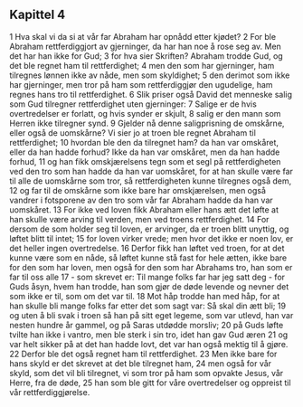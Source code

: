 ## Kapittel 4

1 Hva skal vi da si at vår far Abraham har opnådd etter kjødet?
2 For ble Abraham rettferdiggjort av gjerninger, da har han noe å rose seg av. Men det har han ikke for Gud;
3 for hva sier Skriften? Abraham trodde Gud, og det ble regnet ham til rettferdighet;
4 men den som har gjerninger, ham tilregnes lønnen ikke av nåde, men som skyldighet;
5 den derimot som ikke har gjerninger, men tror på ham som rettferdiggjør den ugudelige, ham regnes hans tro til rettferdighet.
6 Slik priser også David det menneske salig som Gud tilregner rettferdighet uten gjerninger:
7 Salige er de hvis overtredelser er forlatt, og hvis synder er skjult,
8 salig er den mann som Herren ikke tilregner synd.
9 Gjelder nå denne saligprisning de omskårne, eller også de uomskårne? Vi sier jo at troen ble regnet Abraham til rettferdighet;
10 hvordan ble den da tilregnet ham? da han var omskåret, eller da han hadde forhud? Ikke da han var omskåret, men da han hadde forhud,
11 og han fikk omskjærelsens tegn som et segl på rettferdigheten ved den tro som han hadde da han var uomskåret, for at han skulle være far til alle de uomskårne som tror, så rettferdigheten kunne tilregnes også dem,
12 og far til de omskårne som ikke bare har omskjærelsen, men også vandrer i fotsporene av den tro som vår far Abraham hadde da han var uomskåret.
13 For ikke ved loven fikk Abraham eller hans ætt det løfte at han skulle være arving til verden, men ved troens rettferdighet.
14 For dersom de som holder seg til loven, er arvinger, da er troen blitt unyttig, og løftet blitt til intet;
15 for loven virker vrede; men hvor det ikke er noen lov, er det heller ingen overtredelse.
16 Derfor fikk han løftet ved troen, for at det kunne være som en nåde, så løftet kunne stå fast for hele ætten, ikke bare for den som har loven, men også for den som har Abrahams tro, han som er far til oss alle
17 - som skrevet er: Til mange folks far har jeg satt deg - for Guds åsyn, hvem han trodde, han som gjør de døde levende og nevner det som ikke er til, som om det var til.
18 Mot håp trodde han med håp, for at han skulle bli mange folks far etter det som sagt var: Så skal din ætt bli;
19 og uten å bli svak i troen så han på sitt eget legeme, som var utlevd, han var nesten hundre år gammel, og på Saras utdødde morsliv;
20 på Guds løfte tvilte han ikke i vantro, men ble sterk i sin tro, idet han gav Gud æren
21 og var helt sikker på at det han hadde lovt, det var han også mektig til å gjøre.
22 Derfor ble det også regnet ham til rettferdighet.
23 Men ikke bare for hans skyld er det skrevet at det ble tilregnet ham,
24 men også for vår skyld, som det vil bli tilregnet, vi som tror på ham som opvakte Jesus, vår Herre, fra de døde,
25 han som ble gitt for våre overtredelser og oppreist til vår rettferdiggjørelse.
